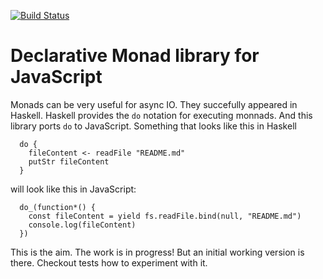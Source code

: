 [![Build Status](https://travis-ci.org/coot/monadicjs.svg)](https://travis-ci.org/coot/monadicjs)

# Declarative Monad library for JavaScript

Monads can be very useful for async IO.  They succefully appeared in Haskell.
Haskell provides the `do` notation for executing monnads.  And this library
ports `do` to JavaScript.  Something that looks like this in Haskell

```
  do {
    fileContent <- readFile "README.md"
    putStr fileContent
  }
```

will look like this in JavaScript:
```
  do_(function*() {
    const fileContent = yield fs.readFile.bind(null, "README.md")
    console.log(fileContent)
  })
```

This is the aim.  The work is in progress!  But an initial working version is
there.  Checkout tests how to experiment with it.
